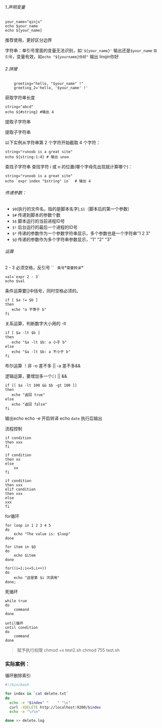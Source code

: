 ###### 1.声明变量

```
your_name="qinjx"
echo $your_name
echo ${your_name} 
```

推荐使用，更好区分边界

字符串：单引号里面的变量无法识别，如`'${your_name}'` 输出还是`$your_name`
	     `双引号`，变量有效，如`echo "${yourname}你好"` 输出 linqin你好

###### 2.拼接

```shell
	greeting="hello, "$your_name" !"
	greeting_2='hello, '$your_name' !'
```

获取字符串长度

```shell
string="abcd"
echo ${#string} #输出 4
```

提取子字符串

提取子字符串

以下实例从字符串第 2 个字符开始截取 4 个字符：

```shell
string="runoob is a great site"
echo ${string:1:4} # 输出 unoo
```

查找子字符串
查找字符 i 或 o 的位置(哪个字母先出现就计算哪个)：

```shell
string="runoob is a great site"
echo `expr index "$string" io`  # 输出 4
```

###### 传递参数：

- `$0`(执行的文件名，指的是脚本名字),​`$1`（脚本后的第一个参数）
- `$#` 传递到脚本的参数个数
- `$$`  脚本运行的当前进程ID号
- `$!`  后台运行的最后一个进程的ID号
- `$*`  传递的参数作为一个参数字符串显示，多个参数也是一个字符串"1 2 3"
- `$@`   传递的参数作为多个字符串参数显示，"1" "2" "3"



###### 运算

2 - 3 必须空格，反引号 ``  `  乘号 `*` 需要转译 `\*`

```shell
val=`expr 2 - 3`
echo $val
```

条件运算要[]中括号，同时空格必须的。

```shell
if [ $a != $b ]
then
   echo "a 不等于 b"
fi
```

关系运算，判断数字大小用的 -lt

```shell
if [ $a -lt $b ]
then
   echo "$a -lt $b: a 小于 b"
else
   echo "$a -lt $b: a 不小于 b"
fi
```

布尔运算
！非
-o 差不多 ||
-a 差不多&&

逻辑运算，要增加多一个`[]`
||
&&

```shell
if [[ $a -lt 100 && $b -gt 100 ]]
then
   echo "返回 true"
else
   echo "返回 false"
fi
```

输出echo
echo -e 开启转译
echo `date` 执行后输出

流程控制

```shell
if condition
then xxx
fi
```

```shell
if condition
then xx
else
	xx
fi
```

```shell
if condition
then xxx
elif condition
then xxx
else
xxx
fi
```

for循环

```shell
for loop in 1 2 3 4 5
do
    echo "The value is: $loop"
done

for item in $@
do
    echo $item
done

for((i=1;i<=5;i++))
do
    echo "这是第 $i 次调用"
done;
```

死循环

```shell
while true
do
    command
done

until循环
until condition
do
    command
done     
```

> 赋予执行权限
> chmod +x test2.sh 
> chmod 755 test.sh      

### 实际案例：

循环删除索引

```sh
#!/bin/bash

for index in `cat delete.txt`
do
  echo -e "$index" "    " "\c"
  curl -XDELETE http://localhost:9200/$index
  echo -e "\r\n"  

done >> delete.log
```



